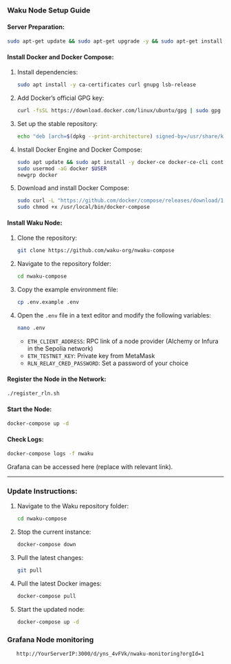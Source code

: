 ### Waku Node Setup Guide

#### Server Preparation:

```bash
sudo apt-get update && sudo apt-get upgrade -y && sudo apt-get install make curl build-essential unzip lz4 gcc git jq -y
```

#### Install Docker and Docker Compose:

1. Install dependencies:
   
   ```bash
   sudo apt install -y ca-certificates curl gnupg lsb-release
   ```

2. Add Docker’s official GPG key:

   ```bash
   curl -fsSL https://download.docker.com/linux/ubuntu/gpg | sudo gpg --dearmor -o /usr/share/keyrings/docker-archive-keyring.gpg
   ```

3. Set up the stable repository:

   ```bash
   echo "deb [arch=$(dpkg --print-architecture) signed-by=/usr/share/keyrings/docker-archive-keyring.gpg] https://download.docker.com/linux/ubuntu $(lsb_release -cs) stable" | sudo tee /etc/apt/sources.list.d/docker.list > /dev/null
   ```

4. Install Docker Engine and Docker Compose:

   ```bash
   sudo apt update && sudo apt install -y docker-ce docker-ce-cli containerd.io
   sudo usermod -aG docker $USER
   newgrp docker
   ```

5. Download and install Docker Compose:

   ```bash
   sudo curl -L "https://github.com/docker/compose/releases/download/1.29.2/docker-compose-$(uname -s)-$(uname -m)" -o /usr/local/bin/docker-compose
   sudo chmod +x /usr/local/bin/docker-compose
   ```

#### Install Waku Node:

1. Clone the repository:

   ```bash
   git clone https://github.com/waku-org/nwaku-compose
   ```

2. Navigate to the repository folder:

   ```bash
   cd nwaku-compose
   ```

3. Copy the example environment file:

   ```bash
   cp .env.example .env
   ```

4. Open the `.env` file in a text editor and modify the following variables:

   ```bash
   nano .env
   ```

   - `ETH_CLIENT_ADDRESS`: RPC link of a node provider (Alchemy or Infura in the Sepolia network)
   - `ETH_TESTNET_KEY`: Private key from MetaMask
   - `RLN_RELAY_CRED_PASSWORD`: Set a password of your choice

#### Register the Node in the Network:

```bash
./register_rln.sh
```

#### Start the Node:

```bash
docker-compose up -d
```

#### Check Logs:

```bash
docker-compose logs -f nwaku
```

Grafana can be accessed here (replace with relevant link).

---

### Update Instructions:

1. Navigate to the Waku repository folder:

   ```bash
   cd nwaku-compose
   ```

2. Stop the current instance:

   ```bash
   docker-compose down
   ```

3. Pull the latest changes:

   ```bash
   git pull
   ```

4. Pull the latest Docker images:

   ```bash
   docker-compose pull
   ```

5. Start the updated node:

   ```bash
   docker-compose up -d
   ```

### Grafana Node monitoring

```bash
   http://YourServerIP:3000/d/yns_4vFVk/nwaku-monitoring?orgId=1
   ```
